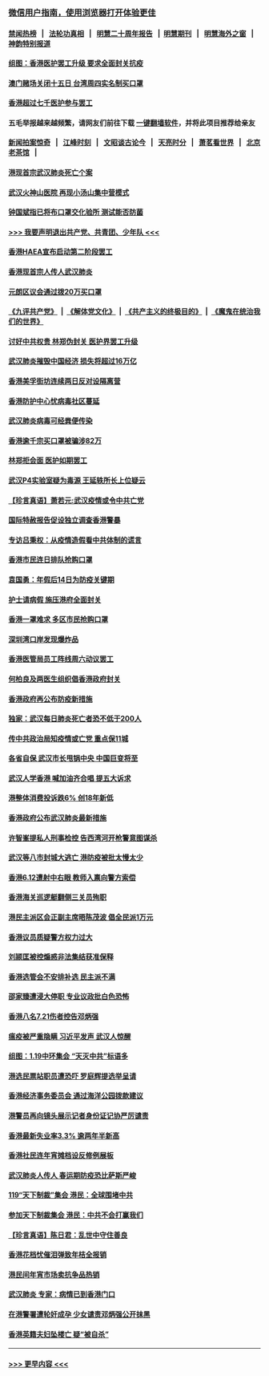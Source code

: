### [微信用户指南，使用浏览器打开体验更佳](https://github.com/gfw-breaker/banned-news1/blob/master/indexes/wechat-guide.md?t=0)
#### [禁闻热榜](热点新闻.md?t=0)  &nbsp;&nbsp;|&nbsp;&nbsp; [法轮功真相](https://github.com/gfw-breaker/truth/blob/master/README.md?t=0) &nbsp;&nbsp;|&nbsp;&nbsp; [明慧二十周年报告](https://github.com/gfw-breaker/mh-reports/blob/master/README.md?t=0) &nbsp;&nbsp;|&nbsp;&nbsp;[明慧期刊](https://github.com/gfw-breaker/mh-qikan) &nbsp;&nbsp;|&nbsp;&nbsp; [明慧海外之窗](https://github.com/gfw-breaker/mh-news/blob/master/README.md?t=0) &nbsp;&nbsp;|&nbsp;&nbsp; [神韵特别报道](https://github.com/gfw-breaker/mh-news/blob/master/shenyun.md?t=0)
#### [组图：香港医护罢工升级 要求全面封关抗疫](../pages/nsc415/n11844107.md?t=02060102) 
#### [澳门赌场关闭十五日 台湾周四实名制买口罩](../pages/nsc415/n11845083.md?t=02060102) 
#### [香港超过七千医护参与罢工](../pages/nsc415/n11845051.md?t=02060102) 
#### 五毛举报越来越频繁，请网友们前往下载 [一键翻墙软件](https://github.com/gfw-breaker/ssr-accounts)，并将此项目推荐给亲友
#### [新闻拍案惊奇](https://github.com/gfw-breaker/banned-news1/blob/master/pages/link4.md) &nbsp;&nbsp;|&nbsp;&nbsp; [江峰时刻](https://github.com/gfw-breaker/banned-news1/blob/master/pages/link4.md) &nbsp;&nbsp;|&nbsp;&nbsp; [文昭谈古论今](https://github.com/gfw-breaker/banned-news1/blob/master/pages/link4.md) &nbsp;&nbsp;|&nbsp;&nbsp; [天亮时分](https://github.com/gfw-breaker/banned-news1/blob/master/pages/link4.md) &nbsp;&nbsp;|&nbsp;&nbsp; [萧茗看世界](https://github.com/gfw-breaker/banned-news1/blob/master/pages/link4.md) &nbsp;&nbsp;|&nbsp;&nbsp; [北京老茶馆](https://github.com/gfw-breaker/banned-news1/blob/master/pages/link4.md) &nbsp;&nbsp;|&nbsp;&nbsp; 
#### [港现首宗武汉肺炎死亡个案](../pages/nsc415/n11844998.md?t=02060102) 
#### [武汉火神山医院 再现小汤山集中营模式](../pages/nsc415/n11844763.md?t=02060102) 
#### [钟国斌指已将布口罩交化验所 测试能否防菌](../pages/nsc415/n11842783.md?t=02060102) 
#### [>>> 我要声明退出共产党、共青团、少年队 <<<](https://github.com/begood0513/goodnews/blob/master/quit/letter.md) 
#### [香港HAEA宣布启动第二阶段罢工](../pages/nsc415/n11842723.md?t=02060102) 
#### [香港现首宗人传人武汉肺炎](../pages/nsc415/n11842766.md?t=02060102) 
#### [元朗区议会通过拨20万买口罩](../pages/nsc415/n11842754.md?t=02060102) 
#### [《九评共产党》](https://github.com/begood0513/9ping.md/blob/master/README.md) &nbsp;|&nbsp; [《解体党文化》](../../../../jtdwh.md/blob/master/README.md)  &nbsp;|&nbsp; [《共产主义的终极目的》](../../../../gczydzjmd.md/blob/master/README.md) &nbsp;|&nbsp; [《魔鬼在统治我们的世界》](../../../../mgztzwmdsj.md/blob/master/README.md) 
#### [讨好中共权贵 林郑伪封关 医护界罢工升级](../pages/nsc415/n11842359.md?t=02060102) 
#### [武汉肺炎摧毁中国经济 损失将超过16万亿](../pages/nsc415/n11839723.md?t=02060102) 
#### [香港美孚街坊连续两日反对设隔离营](../pages/nsc415/n11839962.md?t=02060102) 
#### [香港防护中心忧病毒社区蔓延](../pages/nsc415/n11839933.md?t=02060102) 
#### [武汉肺炎病毒可经粪便传染](../pages/nsc415/n11839939.md?t=02060102) 
#### [香港逾千宗买口罩被骗涉82万](../pages/nsc415/n11839914.md?t=02060102) 
#### [林郑拒会面 医护如期罢工](../pages/nsc415/n11839892.md?t=02060102) 
#### [武汉P4实验室疑为毒源 王延轶所长上位疑云](../pages/nsc415/n11835543.md?t=02060102) 
#### [【珍言真语】萧若元:武汉疫情或令中共亡党](../pages/nsc415/n11829394.md?t=02060102) 
#### [国际特赦报告促设独立调查香港警暴](../pages/nsc415/n11833845.md?t=02060102) 
#### [专访吕秉权：从疫情造假看中共体制的谎言](../pages/nsc415/n11833813.md?t=02060102) 
#### [香港市民连日排队抢购口罩](../pages/nsc415/n11833794.md?t=02060102) 
#### [袁国勇：年假后14日为防疫关键期](../pages/nsc415/n11831088.md?t=02060102) 
#### [护士请病假 施压港府全面封关](../pages/nsc415/n11831030.md?t=02060102) 
#### [香港一罩难求 多区市民抢购口罩](../pages/nsc415/n11831002.md?t=02060102) 
#### [深圳湾口岸发现爆炸品](../pages/nsc415/n11828802.md?t=02060102) 
#### [香港医管局员工阵线周六动议罢工](../pages/nsc415/n11828762.md?t=02060102) 
#### [何柏良及两医生组织倡香港政府封关](../pages/nsc415/n11828749.md?t=02060102) 
#### [香港政府再公布防疫新措施](../pages/nsc415/n11828716.md?t=02060102) 
#### [独家：武汉每日肺炎死亡者恐不低于200人](../pages/nsc415/n11828240.md?t=02060102) 
#### [传中共政治局知疫情或亡党 重点保11城](../pages/nsc415/n11828145.md?t=02060102) 
#### [各省自保 武汉市长甩锅中央 中国巨变将至](../pages/nsc415/n11828021.md?t=02060102) 
#### [武汉人学香港 喊加油齐合唱 提五大诉求](../pages/nsc415/n11827046.md?t=02060102) 
#### [港整体消费投诉跌6% 创18年新低](../pages/nsc415/n11817280.md?t=02060102) 
#### [香港政府公布武汉肺炎最新措施](../pages/nsc415/n11817152.md?t=02060102) 
#### [许智峯提私人刑事检控 告西湾河开枪警意图谋杀](../pages/nsc415/n11817132.md?t=02060102) 
#### [武汉等八市封城大逃亡 港防疫被批太慢太少](../pages/nsc415/n11817058.md?t=02060102) 
#### [香港6.12遭射中右眼 教师入禀向警方索偿](../pages/nsc415/n11814678.md?t=02060102) 
#### [香港海关巡逻艇翻侧三关员殉职](../pages/nsc415/n11814604.md?t=02060102) 
#### [港民主派区会正副主席晤陈茂波 倡全民派1万元](../pages/nsc415/n11814582.md?t=02060102) 
#### [香港议员质疑警方权力过大](../pages/nsc415/n11814560.md?t=02060102) 
#### [刘颕匡被控煽惑非法集结获准保释](../pages/nsc415/n11811727.md?t=02060102) 
#### [香港选管会不安排补选 民主派不满](../pages/nsc415/n11811691.md?t=02060102) 
#### [邵家臻遭浸大停职 专业议政批白色恐怖](../pages/nsc415/n11811670.md?t=02060102) 
#### [香港八名7.21伤者控告邓炳强](../pages/nsc415/n11811623.md?t=02060102) 
#### [瘟疫被严重隐瞒 习近平发声 武汉人惊醒](../pages/nsc415/n11811186.md?t=02060102) 
#### [组图：1.19中环集会 “天灭中共”标语多](../pages/nsc415/n11809514.md?t=02060102) 
#### [港选民票站职员遭恐吓 罗庭辉提选举呈请](../pages/nsc415/n11808914.md?t=02060102) 
#### [香港经济事务委员会 通过海洋公园拨款建议](../pages/nsc415/n11808906.md?t=02060102) 
#### [港警员再向镜头展示记者身份证记协严厉谴责](../pages/nsc415/n11808888.md?t=02060102) 
#### [香港最新失业率3.3% 逾两年半新高](../pages/nsc415/n11808887.md?t=02060102) 
#### [香港社民连年宵摊档设反修例展板](../pages/nsc415/n11808857.md?t=02060102) 
#### [武汉肺炎人传人 春运期防疫恐比萨斯严峻](../pages/nsc415/n11808739.md?t=02060102) 
#### [119“天下制裁”集会 港民：全球围堵中共](../pages/nsc415/n11806318.md?t=02060102) 
#### [参加天下制裁集会 港民：中共不会打赢我们](../pages/nsc415/n11806596.md?t=02060102) 
#### [【珍言真语】陈日君：乱世中守住善良](../pages/nsc415/n11806247.md?t=02060102) 
#### [香港花档忧催泪弹致年桔全报销](../pages/nsc415/n11806130.md?t=02060102) 
#### [港民间年宵市场卖抗争品热销](../pages/nsc415/n11806073.md?t=02060102) 
#### [武汉肺炎 专家：病情已到香港门口](../pages/nsc415/n11806020.md?t=02060102) 
#### [在港警署遭轮奸成孕 少女谴责邓炳强公开抹黑](../pages/nsc415/n11805981.md?t=02060102) 
#### [香港英籍夫妇坠楼亡 疑“被自杀”](../pages/nsc415/n11805937.md?t=02060102) 

----
#### [ >>> 更早内容 <<< ](../indexes/nsc415-earlier.md)

